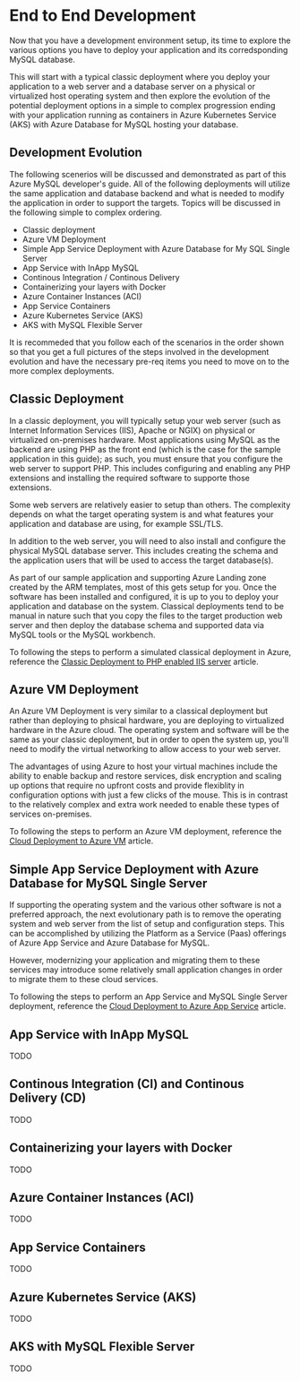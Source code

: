 # End to End Development

Now that you have a development environment setup, its time to explore the various options you have to deploy your application and its corredsponding MySQL database.  

This will start with a typical classic deployment where you deploy your application to a web server and a database server on a physical or virtualized host operating system and then explore the evolution of the potential deployment options in a simple to complex progression ending with your application running as containers in Azure Kubernetes Service (AKS) with Azure Database for MySQL hosting your database.

## Development Evolution

The following scenerios will be discussed and demonstrated as part of this Azure MySQL developer's guide.  All of the following deployments will utilize the same application and database backend and what is needed to modify the application in order to support the targets.  Topics will be discussed in the following simple to complex ordering.

- Classic deployment
- Azure VM Deployment
- Simple App Service Deployment with Azure Database for My SQL Single Server
- App Service with InApp MySQL
- Continous Integration / Continous Delivery
- Containerizing your layers with Docker
- Azure Container Instances (ACI)
- App Service Containers
- Azure Kubernetes Service (AKS)
- AKS with MySQL Flexible Server

It is recommeded that you follow each of the scenarios in the order shown so that you get a full pictures of the steps involved in the development evolution and have the necessary pre-req items you need to move on to the more complex deployments.

## Classic Deployment

In a classic deployment, you will typically setup your web server (such as Internet Information Services (IIS), Apache or NGIX) on physical or virtualized on-premises hardware.  Most applications using MySQL as the backend are using PHP as the front end (which is the case for the sample application in this guide); as such, you must ensure that you configure the web server to support PHP.  This includes configuring and enabling any PHP extensions and installing the required software to supporte those extensions.

Some web servers are relatively easier to setup than others.  The complexity depends on what the target operating system is and what features your application and database are using, for example SSL/TLS.

In addition to the web server, you will need to also install and configure the physical MySQL database server.  This includes creating the schema and the application users that will be used to access the target database(s).

As part of our sample application and supporting Azure Landing zone created by the ARM templates, most of this gets setup for you.  Once the software has been installed and configured, it is up to you to deploy your application and database on the system.  Classical deployments tend to be manual in nature such that you copy the files to the target production web server and then deploy the database schema and supported data via MySQL tools or the MySQL workbench.

To following the steps to perform a simulated classical deployment in Azure, reference the [Classic Deployment to PHP enabled IIS server](./../artifacts/01-ClassicDeploy/README.md) article.

## Azure VM Deployment

An Azure VM Deployment is very similar to a classical deployment but rather than deploying to phsical hardware, you are deploying to virtualized hardware in the Azure cloud.  The operating system and software will be the same as your classic deployment, but in order to open the system up, you'll need to modify the virtual networking to allow access to your web server.

The advantages of using Azure to host your virtual machines include the ability to enable backup and restore services, disk encryption and scaling up options that require no upfront costs and provide flexiblity in configuration options with just a few clicks of the mouse.  This is in contrast to the relatively complex and extra work needed to enable these types of services on-premises.

To following the steps to perform an Azure VM deployment, reference the [Cloud Deployment to Azure VM](./../artifacts/02-01-CloudDeploy-Vm/README.md) article.

## Simple App Service Deployment with Azure Database for MySQL Single Server

If supporting the operating system and the various other software is not a preferred approach, the next evolutionary path is to remove the operating system and web server from the list of setup and configuration steps. This can be accomplished by utilizing the Platform as a Service (Paas) offerings of Azure App Service and Azure Database for MySQL.

However, modernizing your application and migrating them to these services may introduce some relatively small application changes in order to migrate them to these cloud services.

To following the steps to perform an App Service and MySQL Single Server deployment, reference the [Cloud Deployment to Azure App Service](./../artifacts/02-02-CloudDeploy-AppSvc/README.md) article.

## App Service with InApp MySQL

TODO

## Continous Integration (CI) and Continous Delivery (CD)

TODO

## Containerizing your layers with Docker

TODO

## Azure Container Instances (ACI)

TODO

## App Service Containers

TODO

## Azure Kubernetes Service (AKS)

TODO

## AKS with MySQL Flexible Server

TODO